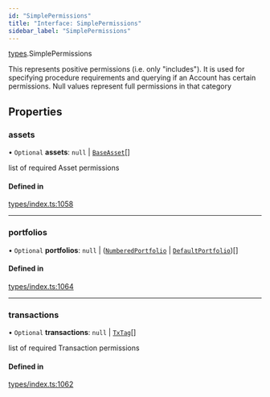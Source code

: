 ```yaml
---
id: "SimplePermissions"
title: "Interface: SimplePermissions"
sidebar_label: "SimplePermissions"
---
```


[types](../../../modules/Types/Types.md).SimplePermissions

This represents positive permissions (i.e. only "includes"). It is used
  for specifying procedure requirements and querying if an Account has certain
  permissions. Null values represent full permissions in that category

## Properties

### assets

• `Optional` **assets**: ``null`` \| [`BaseAsset`](../../../classes/API/Entities/Asset/Base/BaseAsset/BaseAsset.md)[]

list of required Asset permissions

#### Defined in

[types/index.ts:1058](https://github.com/PolymeshAssociation/polymesh-sdk/blob/2c78f6c34/src/types/index.ts#L1058)

___

### portfolios

• `Optional` **portfolios**: ``null`` \| ([`NumberedPortfolio`](../../../classes/API/Entities/NumberedPortfolio/NumberedPortfolio.md) \| [`DefaultPortfolio`](../../../classes/API/Entities/DefaultPortfolio/DefaultPortfolio.md))[]

#### Defined in

[types/index.ts:1064](https://github.com/PolymeshAssociation/polymesh-sdk/blob/2c78f6c34/src/types/index.ts#L1064)

___

### transactions

• `Optional` **transactions**: ``null`` \| [`TxTag`](../../../modules/Generated/Types/Types.md#txtag)[]

list of required Transaction permissions

#### Defined in

[types/index.ts:1062](https://github.com/PolymeshAssociation/polymesh-sdk/blob/2c78f6c34/src/types/index.ts#L1062)
